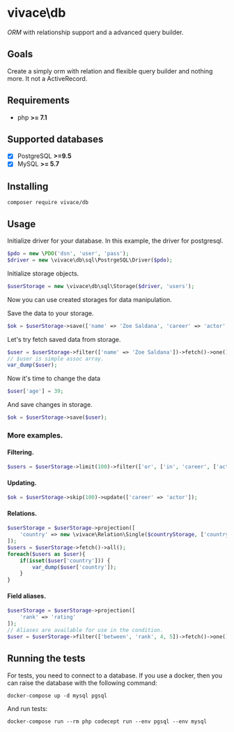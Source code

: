 # vivace\db

_ORM_ with relationship support and a advanced query builder.
## Goals

Create a simply orm with relation and flexible query builder and nothing more.
It not a ActiveRecord.

## Requirements
- php __>= 7.1__

## Supported databases

- [x] PostgreSQL __>=9.5__
- [x] MySQL __>= 5.7__

## Installing

```
composer require vivace/db
```

## Usage

Initialize driver for your database. In this example, the driver for postgresql.
```php
$pdo = new \PDO('dsn', 'user', 'pass');
$driver = new \vivace\db\sql\PostrgeSQL\Driver($pdo);
```

Initialize storage objects.
```php
$userStorage = new \vivace\db\sql\Storage($driver, 'users');
```
Now you can use created storages for data manipulation.


Save the data to your storage.
```php
$ok = $userStorage->save(['name' => 'Zoe Saldana', 'career' => 'actor', 'rating' => 4.95]);
```
Let's try fetch saved data from storage.
```php
$user = $userStorage->filter(['name' => 'Zoe Saldana'])->fetch()->one();
// $user is simple assoc array.
var_dump($user);
```

Now it's time to change the data

```php
$user['age'] = 39;
```
And save changes in storage.

```php
$ok = $userStorage->save($user);
```

### More examples.


#### Filtering.
```php
$users = $userStorage->limit(100)->filter(['or', ['in', 'career', ['actor', 'producer'], ['>=', 'age', 40]])->fetch();
```


#### Updating.
```php
$ok = $userStorage->skip(100)->update(['career' => 'actor']);
```


#### Relations.
```php
$userStorage = $userStorage->projection([
    'country' => new \vivace\Relation\Single($countryStorage, ['country_id' => 'id'])
]);
$users = $userStorage->fetch()->all();
foreach($users as $user){
    if(isset($user['country'])) {
        var_dump($user['country']);
    }
}

```
#### Field aliases.
```php
$userStorage = $userStorage->projection([
    'rank' => 'rating'
]);
// Aliases are available for use in the condition.
$user = $userStorage->filter(['between', 'rank', 4, 5])->fetch()->one();
```


## Running the tests

For tests, you need to connect to a database.
If you use a docker, then you can raise the database with the following command:
```
docker-compose up -d mysql pgsql
```
And run tests:
```
docker-compose run --rm php codecept run --env pgsql --env mysql
```

